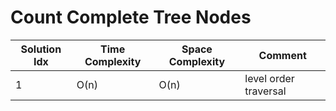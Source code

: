# Count Complete Tree Nodes

| Solution Idx | Time Complexity | Space Complexity | Comment               |
| ------------ | --------------- | ---------------- | --------------------- |
| 1            | O(n)            | O(n)             | level order traversal |
